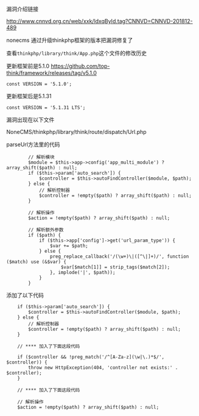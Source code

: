 
漏洞介绍链接

http://www.cnnvd.org.cn/web/xxk/ldxqById.tag?CNNVD=CNNVD-201812-489

nonecms 通过升级thinkphp框架的版本把漏洞修复了



查看`thinkphp/library/think/App.php`这个文件的修改历史

更新框架前是5.1.0 https://github.com/top-think/framework/releases/tag/v5.1.0
    
    const VERSION = '5.1.0';
    
更新框架后是5.1.31

    const VERSION = '5.1.31 LTS';

漏洞出现在以下文件

NoneCMS/thinkphp/library/think/route/dispatch/Url.php

parseUrl方法里的代码

            // 解析模块
            $module = $this->app->config('app_multi_module') ? array_shift($path) : null;
            if ($this->param['auto_search']) {
                $controller = $this->autoFindController($module, $path);
            } else {
                // 解析控制器
                $controller = !empty($path) ? array_shift($path) : null;
            }
    
            // 解析操作
            $action = !empty($path) ? array_shift($path) : null;
    
            // 解析额外参数
            if ($path) {
                if ($this->app['config']->get('url_param_type')) {
                    $var += $path;
                } else {
                    preg_replace_callback('/(\w+)\|([^\|]+)/', function ($match) use (&$var) {
                        $var[$match[1]] = strip_tags($match[2]);
                    }, implode('|', $path));
                }
            }
            
添加了以下代码
            
        if ($this->param['auto_search']) {
            $controller = $this->autoFindController($module, $path);
        } else {
            // 解析控制器
            $controller = !empty($path) ? array_shift($path) : null;
        }

        // **** 加入了下面这段代码
        
        if ($controller && !preg_match('/^[A-Za-z](\w|\.)*$/', $controller)) {
            throw new HttpException(404, 'controller not exists:' . $controller);
        }
        
        // **** 加入了下面这段代码

        // 解析操作
        $action = !empty($path) ? array_shift($path) : null;